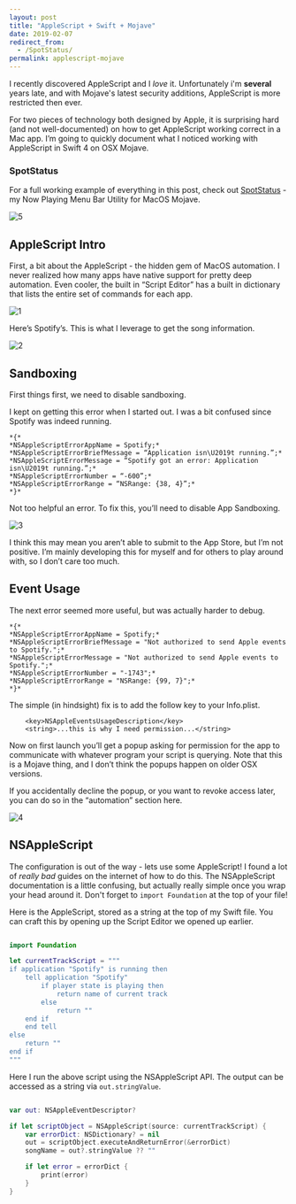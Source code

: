 ```yaml
---
layout: post
title: "AppleScript + Swift + Mojave"
date: 2019-02-07
redirect_from:
  - /SpotStatus/
permalink: applescript-mojave
---
```


I recently discovered AppleScript and I _love_ it. Unfortunately i'm **several** years late, and with Mojave's latest security additions, AppleScript is more restricted then ever.

For two pieces of technology both designed by Apple, it is surprising hard (and not well-documented) on how to get AppleScript working correct in a Mac app. I’m going to quickly document what I noticed working with AppleScript in Swift 4 on OSX Mojave.

### SpotStatus

For a full working example of everything in this post, check out [SpotStatus](https://github.com/joshspicer/SpotStatus) - my Now Playing Menu Bar Utility for MacOS Mojave.

![5]({{site.url}}//assets/resources-mojave/5.png)

## AppleScript Intro

First, a bit about the AppleScript - the hidden gem of MacOS automation. I never realized how many apps have native support for pretty deep automation. Even cooler, the built in “Script Editor” has a built in dictionary that lists the entire set of commands for each app.

![1]({{site.url}}//assets/resources-mojave/1.png)

Here’s Spotify’s. This is what I leverage to get the song information.

![2]({{site.url}}//assets/resources-mojave/2.png)

## Sandboxing

First things first, we need to disable sandboxing.

I kept on getting this error when I started out. I was a bit confused since Spotify was indeed running.

```
*{*
*NSAppleScriptErrorAppName = Spotify;*
*NSAppleScriptErrorBriefMessage = “Application isn\U2019t running.”;*
*NSAppleScriptErrorMessage = “Spotify got an error: Application isn\U2019t running.”;*
*NSAppleScriptErrorNumber = “-600”;*
*NSAppleScriptErrorRange = “NSRange: {38, 4}”;*
*}*
```

Not too helpful an error. To fix this, you’ll need to disable App Sandboxing.

![3]({{site.url}}//assets/resources-mojave/3.png)

I think this may mean you aren’t able to submit to the App Store, but I’m not positive. I’m mainly developing this for myself and for others to play around with, so I don’t care too much.

## Event Usage

The next error seemed more useful, but was actually harder to debug.

```
*{*
*NSAppleScriptErrorAppName = Spotify;*
*NSAppleScriptErrorBriefMessage = "Not authorized to send Apple events to Spotify.";*
*NSAppleScriptErrorMessage = "Not authorized to send Apple events to Spotify.";*
*NSAppleScriptErrorNumber = "-1743";*
*NSAppleScriptErrorRange = "NSRange: {99, 7}";*
*}*
```

The simple (in hindsight) fix is to add the follow key to your Info.plist.

```
    <key>NSAppleEventsUsageDescription</key>
    <string>...this is why I need permission...</string>
```

Now on first launch you’ll get a popup asking for permission for the app to communicate with whatever program your script is querying. Note that this is a Mojave thing, and I don’t think the popups happen on older OSX versions.

If you accidentally decline the popup, or you want to revoke access later, you can do so in the “automation” section here.

![4]({{site.url}}//assets/resources-mojave/4.png)

## NSAppleScript

The configuration is out of the way - lets use some AppleScript! I found a lot of _really bad_ guides on the internet of how to do this. The NSAppleScript documentation is a little confusing, but actually really simple once you wrap your head around it. Don't forget to `import Foundation` at the top of your file!

Here is the AppleScript, stored as a string at the top of my Swift file. You can craft this by opening up the Script Editor we opened up earlier.

```swift

import Foundation

let currentTrackScript = """
if application "Spotify" is running then
    tell application "Spotify"
        if player state is playing then
            return name of current track
        else
            return ""
    end if
    end tell
else
    return ""
end if
"""
```

Here I run the above script using the NSAppleScript API. The output can be accessed as a string via `out.stringValue`.

```swift

var out: NSAppleEventDescriptor?

if let scriptObject = NSAppleScript(source: currentTrackScript) {
    var errorDict: NSDictionary? = nil
    out = scriptObject.executeAndReturnError(&errorDict)
    songName = out?.stringValue ?? ""

    if let error = errorDict {
        print(error)
    }
}
```
